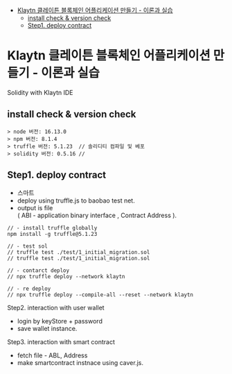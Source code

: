 - [Klaytn 클레이튼 블록체인 어플리케이션 만들기 - 이론과 실습](#klaytn-클레이튼-블록체인-어플리케이션-만들기---이론과-실습)
  - [install check & version check](#install-check--version-check)
  - [Step1. deploy contract](#step1-deploy-contract)

# Klaytn 클레이튼 블록체인 어플리케이션 만들기 - 이론과 실습

Solidity with Klaytn IDE

## install check & version check 

```
> node 버전: 16.13.0
> npm 버전: 8.1.4
> truffle 버전: 5.1.23  // 솔리디티 컴파일 및 베포
> solidity 버전: 0.5.16 //
```


## Step1. deploy contract   

- 스마트
- deploy using truffle.js to baobao test net.   
- output is file   
  ( ABI - application binary interface , Contract Address ). 

```
// - install truffle globally
npm install -g truffle@5.1.23

// - test sol
// truffle test ./test/1_initial_migration.sol
// truffle test ./test/1_initial_migration.sol

// - contarct deploy
// npx truffle deploy --network klaytn

// - re deploy
// npx truffle deploy --compile-all --reset --network klaytn
```

Step2. interaction with user wallet 

- login by keyStore + password
- save wallet instance. 

Step3. interaction with smart contract

- fetch file - ABL, Address 
-  make smartcontract instnace using caver.js. 

